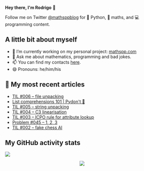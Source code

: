 **Hey there, I'm Rodrigo** 👋

Follow me on Twitter [@mathsppblog][twitter] for 🐍 Python, 🧠 maths, and 💻 programming content.


## A little bit about myself

- 🔭 I’m currently working on my personal project: [mathspp.com](https://mathspp.com)
- 💬 Ask me about mathematics, programming and bad jokes.
- 📫 You can find my contacts [here](https://mathspp.com/about#contacts).
- 😄 Pronouns: he/him/his


## 📖 My most recent articles

<!-- BLOG-POST-LIST:START -->
- [TIL #006 – file unpacking](https://mathspp.com/blog/til/006)
- [List comprehensions 101 | Pydon't 🐍](https://mathspp.com/blog/pydonts/list-comprehensions-101)
- [TIL #005 – string unpacking](https://mathspp.com/blog/til/005)
- [TIL #004 – C3 linearisation](https://mathspp.com/blog/til/004)
- [TIL #003 – ICPO rule for attribute lookup](https://mathspp.com/blog/til/003)
- [Problem #045 – 1, 2, 3](https://mathspp.com/blog/problems/1-2-3)
- [TIL #002 – fake chess AI](https://mathspp.com/blog/til/002)
<!-- BLOG-POST-LIST:END -->


##  My GitHub activity stats

![](https://github-readme-stats.vercel.app/api?username=RojerGS&hide=stars&count_private=true&show_icons=true)

<p align='center'><img src='https://visitor-badge.laobi.icu/badge?page_id=RojerGS'></p>

[twitter]: https://twitter.com/mathsppblog
